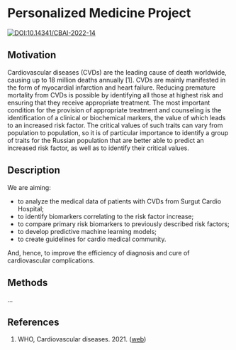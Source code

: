 # Personalized Medicine Project
[![DOI:10.14341/CBAI-2022-14](http://img.shields.io/badge/DOI-10.14341/CBAI.2022.14-B31B1B.svg)](https://doi.org/10.14341/CBAI-2022-14)

## Motivation
Cardiovascular diseases (CVDs) are the leading cause of death worldwide, causing up to 18 million deaths annually [1]. CVDs are mainly manifested in the form of myocardial infarction and heart failure. Reducing premature mortality from CVDs is possible by identifying all those at highest risk and ensuring that they receive appropriate treatment. The most important condition for the provision of appropriate treatment and counseling is the identification of a clinical or biochemical markers, the value of which leads to an increased risk factor. The critical values of such traits can vary from population to population, so it is of particular importance to identify a group of traits for the Russian population that are better able to predict an increased risk factor, as well as to identify their critical values.

## Description
We are aiming:
- to analyze the medical data of patients with CVDs from Surgut Cardio Hospital; 
- to identify biomarkers correlating to the risk factor increase;
- to compare primary risk biomarkers to previously described risk factors; 
- to develop predictive machine learning models;  
- to create guidelines for cardio medical community.

And, hence, to improve the efficiency of diagnosis and cure of cardiovascular complications.

## Methods
...  

[//]: <> (to be written)

## References
1. WHO, Cardiovascular diseases. 2021. ([web](https://www.who.int/news-room/fact-sheets/detail/cardiovascular-diseases-(cvds)))
